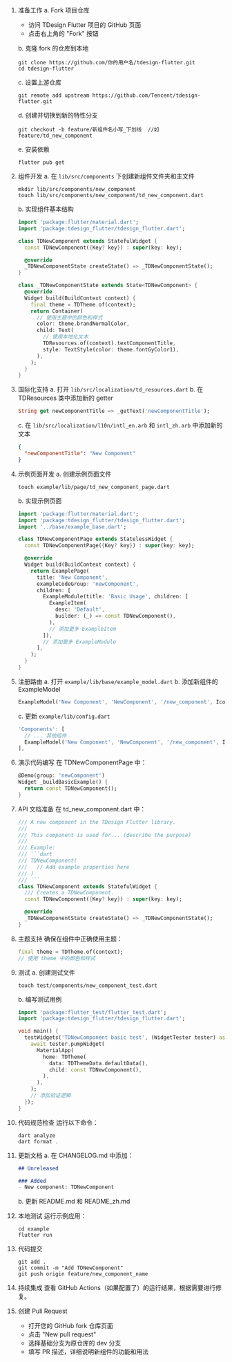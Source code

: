 1. 准备工作
   a. Fork 项目仓库
    - 访问 TDesign Flutter 项目的 GitHub 页面
    - 点击右上角的 "Fork" 按钮

   b. 克隆 fork 的仓库到本地
      ```
      git clone https://github.com/你的用户名/tdesign-flutter.git
      cd tdesign-flutter
      ```

   c. 设置上游仓库
      ```
      git remote add upstream https://github.com/Tencent/tdesign-flutter.git
      ```

   d. 创建并切换到新的特性分支
      ```
      git checkout -b feature/新组件名小写_下划线  //如feature/td_new_component
      ```

   e. 安装依赖
      ```
      flutter pub get
      ```

2. 组件开发
   a. 在 `lib/src/components` 下创建新组件文件夹和主文件
      ```
      mkdir lib/src/components/new_component
      touch lib/src/components/new_component/td_new_component.dart
      ```

   b. 实现组件基本结构
      ```dart
      import 'package:flutter/material.dart';
      import 'package:tdesign_flutter/tdesign_flutter.dart';

      class TDNewComponent extends StatefulWidget {
        const TDNewComponent({Key? key}) : super(key: key);

        @override
        _TDNewComponentState createState() => _TDNewComponentState();
      }

      class _TDNewComponentState extends State<TDNewComponent> {
        @override
        Widget build(BuildContext context) {
          final theme = TDTheme.of(context);
          return Container(
            // 使用主题中的颜色和样式
            color: theme.brandNormalColor,
            child: Text(
              // 使用本地化文本
              TDResources.of(context).textComponentTitle,
              style: TextStyle(color: theme.fontGyColor1),
            ),
          );
        }
      }
      ```

3. 国际化支持
   a. 打开 `lib/src/localization/td_resources.dart`
   b. 在 TDResources 类中添加新的 getter
      ```dart
      String get newComponentTitle => _getText('newComponentTitle');
      ```

   c. 在 `lib/src/localization/l10n/intl_en.arb` 和 `intl_zh.arb` 中添加新的文本
      ```json
      {
        "newComponentTitle": "New Component"
      }
      ```

4. 示例页面开发
   a. 创建示例页面文件
      ```
      touch example/lib/page/td_new_component_page.dart
      ```

   b. 实现示例页面
      ```dart
      import 'package:flutter/material.dart';
      import 'package:tdesign_flutter/tdesign_flutter.dart';
      import '../base/example_base.dart';

      class TDNewComponentPage extends StatelessWidget {
        const TDNewComponentPage({Key? key}) : super(key: key);

        @override
        Widget build(BuildContext context) {
          return ExamplePage(
            title: 'New Component',
            exampleCodeGroup: 'newComponent',
            children: [
              ExampleModule(title: 'Basic Usage', children: [
                ExampleItem(
                  desc: 'Default',
                  builder: (_) => const TDNewComponent(),
                ),
                // 添加更多 ExampleItem
              ]),
              // 添加更多 ExampleModule
            ],
          );
        }
      }
      ```

5. 注册路由
   a. 打开 `example/lib/base/example_model.dart`
   b. 添加新组件的 ExampleModel
      ```dart
      ExampleModel('New Component', 'NewComponent', '/new_component', Icons.new_releases, (context, model) => const TDNewComponentPage()),
      ```

   c. 更新 `example/lib/config.dart`
      ```dart
      'Components': [
        // ... 其他组件
        ExampleModel('New Component', 'NewComponent', '/new_component', Icons.new_releases, (context, model) => const TDNewComponentPage()),
      ],
      ```

6. 演示代码编写
   在 TDNewComponentPage 中：
   ```dart
   @Demo(group: 'newComponent')
   Widget _buildBasicExample() {
     return const TDNewComponent();
   }
   ```

7. API 文档准备
   在 td_new_component.dart 中：
   ```dart
   /// A new component in the TDesign Flutter library.
   ///
   /// This component is used for... (describe the purpose)
   ///
   /// Example:
   /// ```dart
   /// TDNewComponent(
   ///   // Add example properties here
   /// )
   /// ```
   class TDNewComponent extends StatefulWidget {
     /// Creates a TDNewComponent.
     const TDNewComponent({Key? key}) : super(key: key);

     @override
     _TDNewComponentState createState() => _TDNewComponentState();
   }
   ```

8. 主题支持
   确保在组件中正确使用主题：
   ```dart
   final theme = TDTheme.of(context);
   // 使用 theme 中的颜色和样式
   ```

9. 测试
   a. 创建测试文件
      ```
      touch test/components/new_component_test.dart
      ```

   b. 编写测试用例
      ```dart
      import 'package:flutter_test/flutter_test.dart';
      import 'package:tdesign_flutter/tdesign_flutter.dart';

      void main() {
        testWidgets('TDNewComponent basic test', (WidgetTester tester) async {
          await tester.pumpWidget(
            MaterialApp(
              home: TDTheme(
                data: TDThemeData.defaultData(),
                child: const TDNewComponent(),
              ),
            ),
          );
          // 添加验证逻辑
        });
      }
      ```

10. 代码规范检查
    运行以下命令：
    ```
    dart analyze
    dart format .
    ```

11. 更新文档
    a. 在 CHANGELOG.md 中添加：
       ```markdown
       ## Unreleased

       ### Added
       - New component: TDNewComponent
       ```

    b. 更新 README.md 和 README_zh.md

12. 本地测试
    运行示例应用：
    ```
    cd example
    flutter run
    ```

13. 代码提交
    ```
    git add .
    git commit -m "Add TDNewComponent"
    git push origin feature/new_component_name
    ```

14. 持续集成
    查看 GitHub Actions（如果配置了）的运行结果，根据需要进行修复。

15. 创建 Pull Request
    - 打开您的 GitHub fork 仓库页面
    - 点击 "New pull request"
    - 选择基础分支为原仓库的 dev 分支
    - 填写 PR 描述，详细说明新组件的功能和用法